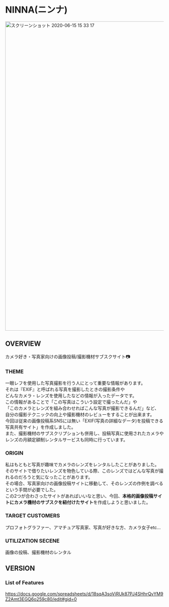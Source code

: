 # NINNA(ニンナ)
<img width="983" alt="スクリーンショット 2020-06-15 15 33 17" src="https://user-images.githubusercontent.com/60866177/84625317-fa82a600-af1d-11ea-9e8c-168ab1b1c503.png">

## OVERVIEW
カメラ好き・写真家向けの画像投稿/撮影機材サブスクサイト:camera:

### THEME
一眼レフを使用した写真撮影を行う人にとって重要な情報があります。<br>
それは『EXIF』と呼ばれる写真を撮影したときの撮影条件や<br>
どんなカメラ・レンズを使用したなどの情報が入ったデータです。<br>
この情報があることで「この写真はこういう設定で撮ったんだ」や<br>
「このカメラとレンズを組み合わせればこんな写真が撮影できるんだ」など、<br>
自分の撮影テクニックの向上や撮影機材のレビューをすることが出来ます。<br>
今回は従来の画像投稿系SNSには無い「EXIF(写真の詳細なデータ)を投稿できる写真共有サイト」を作成しました。<br>
また、撮影機材のサブスクリプションも併用し、投稿写真に使用されたカメラやレンズの月額定額制レンタルサービスも同時に行っています。

### ORIGIN
私はもともと写真が趣味でカメラのレンズをレンタルしたことがありました。<br>
そのサイトで借りたいレンズを物色している際、このレンズではどんな写真が撮れるのだろうと気になったことがあります。<br>
その場合、写真家向けの画像投稿サイトに移動して、そのレンズの作例を調べるという手間が必要でした。<br>
この2つが合わさったサイトがあればいいなと思い、今回、<strong>本格的画像投稿サイトにカメラ機材のサブスクを紐付けたサイト</strong>を作成しようと思いました。

### TARGET CUSTOMERS
プロフォトグラファー、アマチュア写真家、写真が好きな方、カメラ女子etc...

### UTILIZATION SECENE
画像の投稿、撮影機材のレンタル

## VERSION
### List of Features
https://docs.google.com/spreadsheets/d/18sqA3soViRUk87PJ4SHhrQvYM9Z2Amt3EGQ6o259c80/edit#gid=0

